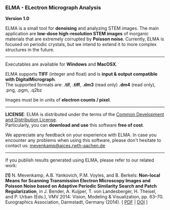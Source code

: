### ELMA - ELectron Micrograph Analysis

__Version 1.0__

ELMA is a small tool for **denoising** and analyzing STEM images. The main application are **low-dose high-resolution STEM images** of inorganic materials that are extremely corrupted by **Poisson noise**. Currently, ELMA is focused on periodic crystals, but we intend to extend it to more complex structures in the future.
___
Executables are available for **Windows** and **MacOSX**.

ELMA supports **TIFF** (integer and float) and is **input & output compatible with DigitalMicrograph**.   
The supported formats are: **.tif**, **.tiff**, **.dm3** (read only) **.dm4** (read only), .png, .pgm, .q2bz

Images must be in units of **electron counts / pixel**.
___
**LICENSE**: ELMA is distributed under the terms of the [Common Development and Distribution License](LICENSE.txt).  
Particularly, you can **download and use** this software **free of cost**.  
   
We appreciate any feedback on your experience with ELMA. In case you encounter any problems when using this software, please don't hesitate to contact us: [mevenkamp@aices.rwth-aachen.de](mailto:mevenkamp@aices.rwth-aachen.de)
___
If you publish results generated using ELMA, please refer to our related work:

**[1]** N. Mevenkamp, A.B. Yankovich, P.M. Voyles, and B. Berkels: **Non-local Means**
    **for Scanning Transmission Electron Microscopy Images and Poisson Noise based**
    **on Adaptive Periodic Similarity Search and Patch Regularization**, in
    J. Bender, A. Kuijper, T. von Landesberger, H. Theisel, and P. Urban (Eds.),
    VMV 2014: Vision, Modeling & Visualization, pp. 63–70.
    Eurographics Association, Darmstadt, Germany (2014). [ [PDF](http://www.aices.rwth-aachen.de:8080/~mevenkamp/papers/VMV2014/MeYaVoBe2014.pdf) | [DOI](http://dx.doi.org/10.2312/vmv.20141277) ]
